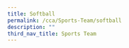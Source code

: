 ```yaml
---
title: Softball
permalink: /cca/Sports-Team/softball
description: ""
third_nav_title: Sports Team
---
```

